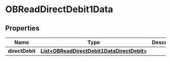 
# OBReadDirectDebit1Data

## Properties
Name | Type | Description | Notes
------------ | ------------- | ------------- | -------------
**directDebit** | [**List&lt;OBReadDirectDebit1DataDirectDebit&gt;**](OBReadDirectDebit1DataDirectDebit.md) |  |  [optional]




